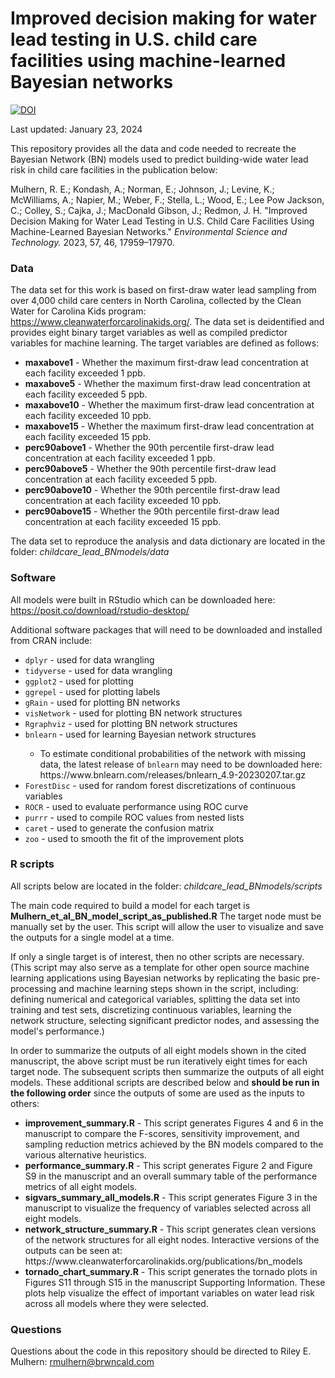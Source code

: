 # Improved decision making for water lead testing in U.S. child care facilities using machine-learned Bayesian networks
[![DOI](https://zenodo.org/badge/DOI/10.5281/zenodo.7477787.svg)](https://doi.org/10.5281/zenodo.7477787)

Last updated: January 23, 2024

This repository provides all the data and code needed to recreate the Bayesian Network (BN) models used to predict building-wide water lead risk in child care facilities in the publication below:

Mulhern, R. E.; Kondash, A.; Norman, E.; Johnson, J.; Levine, K.; McWilliams, A.; Napier, M.; Weber, F.; Stella, L.; Wood, E.; Lee Pow Jackson, C.; Colley, S.; Cajka, J.; MacDonald Gibson, J.; Redmon, J. H. "Improved Decision Making for Water Lead Testing in U.S. Child Care Facilities Using Machine-Learned Bayesian Networks."
<i>Environmental Science and Technology.</i> 2023, 57, 46, 17959–17970.

### Data
The data set for this work is based on first-draw water lead sampling from over 4,000 child care centers in North Carolina, collected by the Clean Water for Carolina Kids program: https://www.cleanwaterforcarolinakids.org/. The data set is deidentified and provides eight binary target variables as well as compiled predictor variables for machine learning. The target variables are defined as follows:
<ul> 
  <li><b>maxabove1</b> - Whether the maximum first-draw lead concentration at each facility exceeded 1 ppb.</li>
  <li><b>maxabove5</b> - Whether the maximum first-draw lead concentration at each facility exceeded 5 ppb.</li>
  <li><b>maxabove10</b> - Whether the maximum first-draw lead concentration at each facility exceeded 10 ppb.</li>
  <li><b>maxabove15</b> - Whether the maximum first-draw lead concentration at each facility exceeded 15 ppb.</li>
  <li><b>perc90above1</b> - Whether the 90th percentile first-draw lead concentration at each facility exceeded 1 ppb.</li>
  <li><b>perc90above5</b> - Whether the 90th percentile first-draw lead concentration at each facility exceeded 5 ppb.</li>
  <li><b>perc90above10</b> - Whether the 90th percentile first-draw lead concentration at each facility exceeded 10 ppb.</li>
  <li><b>perc90above15</b> - Whether the 90th percentile first-draw lead concentration at each facility exceeded 15 ppb.</li>
</ul>

The data set to reproduce the analysis and data dictionary are located in the folder: <i>childcare_lead_BNmodels/data</i>

### Software
All models were built in RStudio which can be downloaded here: https://posit.co/download/rstudio-desktop/

Additional software packages that will need to be downloaded and installed from CRAN include:
<ul> 
  <li><code>dplyr</code> - used for data wrangling</li>
  <li><code>tidyverse</code> - used for data wrangling</li>
  <li><code>ggplot2</code> - used for plotting</li>
  <li><code>ggrepel</code> - used for plotting labels</li>
  <li><code>gRain</code> - used for plotting BN networks</li>
  <li><code>visNetwork</code> - used for plotting BN network structures</li>
  <li><code>Rgraphviz</code> - used for plotting BN network structures</li>
  <li><code>bnlearn</code> - used for learning Bayesian network structures</li>
       <ul>
      <li>To estimate conditional probabilities of the network with missing data, the latest release of <code>bnlearn</code> may need to be downloaded here: https://www.bnlearn.com/releases/bnlearn_4.9-20230207.tar.gz</li>
      </ul>
  <li><code>ForestDisc</code> - used for random forest discretizations of continuous variables</li>
  <li><code>ROCR</code> - used to evaluate performance using ROC curve</li>
  <li><code>purrr</code> - used to compile ROC values from nested lists</li>
  <li><code>caret</code> - used to generate the confusion matrix</li>
  <li><code>zoo</code> - used to smooth the fit of the improvement plots</li>
</ul>

### R scripts
All scripts below are located in the folder: <i>childcare_lead_BNmodels/scripts</i>

The main code required to build a model for each target is <b>Mulhern_et_al_BN_model_script_as_published.R</b> The target node must be manually set by the user. This script will allow the user to visualize and save the outputs for a single model at a time. 

If only a single target is of interest, then no other scripts are necessary. (This script may also serve as a template for other open source machine learning applications using Bayesian networks by replicating the basic pre-processing and machine learning steps shown in the script, including: defining numerical and categorical variables, splitting the data set into training and test sets, discretizing continuous variables, learning the network structure, selecting significant predictor nodes, and assessing the model's performance.)

In order to summarize the outputs of all eight models shown in the cited manuscript, the above script must be run iteratively eight times for each target node. The subsequent scripts then summarize the outputs of all eight models. These additional scripts are described below and <b>should be run in the following order</b> since the outputs of some are used as the inputs to others:
<ul> 
  <li><b>improvement_summary.R</b> - This script generates Figures 4 and 6 in the manuscript to compare the F-scores, sensitivity improvement, and sampling reduction metrics achieved by the BN models compared to the various alternative heuristics. </li>
  <li><b>performance_summary.R</b> - This script generates Figure 2 and Figure S9 in the manuscript and an overall summary table of the performance metrics of all eight models.</li>
  <li><b>sigvars_summary_all_models.R</b> - This script generates Figure 3 in the manuscript to visualize the frequency of variables selected across all eight models.</li>
  <li><b>network_structure_summary.R</b> - This script generates clean versions of the network structures for all eight nodes. Interactive versions of the outputs can be seen at: https://www.cleanwaterforcarolinakids.org/publications/bn_models</li>
  <li><b>tornado_chart_summary.R</b> - This script generates the tornado plots in Figures S11 through S15 in the manuscript Supporting Information. These plots help visualize the effect of important variables on water lead risk across all models where they were selected.</li>
</ul>

### Questions
Questions about the code in this repository should be directed to Riley E. Mulhern: rmulhern@brwncald.com
